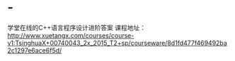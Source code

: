 # -
学堂在线的C++语言程序设计进阶答案
课程地址：
http://www.xuetangx.com/courses/course-v1:TsinghuaX+00740043_2x_2015_T2+sp/courseware/8d1fd477f469492ba2c1297e6ace6f5d/
